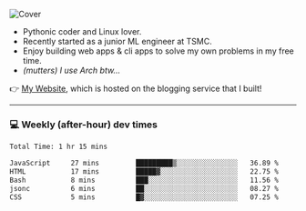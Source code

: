 ![Cover](https://i.imgur.com/BmnIp4h.jpg)

- Pythonic coder and Linux lover.
- Recently started as a junior ML engineer at TSMC.
- Enjoy building web apps & cli apps to solve my own problems in my free time.
- _(mutters) I use Arch btw..._

👉️ [My Website](https://whoosh.blog/@hank), which is hosted on the blogging service that I built!

---

### 💻 Weekly (after-hour) dev times

<!--START_SECTION:waka-->

```txt
Total Time: 1 hr 15 mins

JavaScript     27 mins         █████████▒░░░░░░░░░░░░░░░   36.89 %
HTML           17 mins         █████▓░░░░░░░░░░░░░░░░░░░   22.75 %
Bash           8 mins          ███░░░░░░░░░░░░░░░░░░░░░░   11.56 %
jsonc          6 mins          ██░░░░░░░░░░░░░░░░░░░░░░░   08.27 %
CSS            5 mins          █▓░░░░░░░░░░░░░░░░░░░░░░░   07.25 %
```

<!--END_SECTION:waka-->
